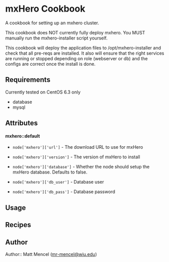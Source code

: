 mxHero Cookbook
===============

A cookbook for setting up an mxhero cluster.

This cookbook does NOT currently fully deploy mxhero.  You MUST manually run the mxhero-installer script yourself.

This cookbook will deploy the application files to /opt/mxhero-installer and check that all pre-reqs are installed.  It also will ensure that the right services are running or stopped depending on role (webserver or db) and the configs are correct once the install is done.

Requirements
------------

Currently tested on CentOS 6.3 only

- database
- mysql

Attributes
----------

#### mxhero::default

- `node['mxhero']['url']` - The download URL to use for mxHero
- `node['mxhero']['version']` - The version of mxHero to install

- `node['mxhero']['database']` - Whether the node should setup the mxHero database.  Defaults to false.
- `node['mxhero']['db_user']` - Database user
- `node['mxhero']['db_pass']` - Database password

Usage
-----

Recipes
-------

Author
------

Author:: Matt Mencel (<mr-mencel@wiu.edu>)
